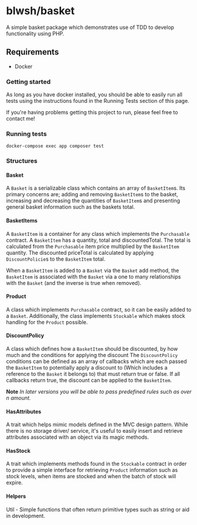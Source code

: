 # blwsh/basket

A simple basket package which demonstrates use of TDD to develop functionality using PHP.

## Requirements

* Docker

### Getting started

As long as you have docker installed, you should be able to easily run all tests using the instructions found in the 
Running Tests section of this page.

If you're having problems getting this project to run, please feel free to contact me!

### Running tests

```shell
docker-compose exec app composer test
```

### Structures

#### Basket

A `Basket` is a serializable class which contains an array of `BasketItem`s. Its primary concerns are; adding and 
removing `BasketItem`s to the basket, increasing and decreasing the quantities of `BasketItem`s and presenting general basket information such as the 
baskets total.

#### BasketItems

A `BasketItem` is a container for any class which implements the `Purchasable` contract. A `BasketItem` has a 
quantity, total and discountedTotal. The total is calculated from the `Purchasable` item price multiplied by the `BasketItem` quantity.
The discounted priceTotal is calculated by applying `DiscountPolicie`s to the `BasketItem` total.

When a `BasketItem` is added to a `Basket` via the `Basket` add method, the `BasketItem` is associated with the `Basket` via a 
one to many relationships with the `Basket` (and the inverse is true when removed).

#### Product

A class which implements `Purchasable` contract, so it can be easily added to a `Basket`. Additionally, 
the class implements `Stockable` which makes stock handling for the `Product` possible.

#### DiscountPolicy

A class which defines how a `BasketItem` should be discounted, by how much and the conditions for applying the discount
The `DiscountPolicy` conditions can be defined as an array of callbacks which are each passed the `BasketItem` to potentially apply a discount to
(Which includes a reference to the `Basket` it belongs to) that must return true or false. If all callbacks return true, the discount can be
applied to the `BasketItem`.

**Note** *In later versions you will be able to pass predefined rules such as over n amount.*

#### HasAttributes

A trait which helps mimic models defined in the MVC design pattern. While there is no storage driver/
service, it's useful to easily insert and retrieve attributes associated with an object via its magic methods.

#### HasStock

A trait which implements methods found in the `Stockable` contract in order to provide a simple interface for retrieving 
`Product` information such as stock levels, when items are stocked and when the batch of stock will expire.

#### Helpers

Util - Simple functions that often return primitive types such as string or aid in development.
